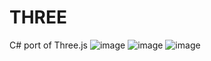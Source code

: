 # THREE
C# port of Three.js
![image](https://user-images.githubusercontent.com/3807476/126269787-b1b512a5-96c6-4cab-b60b-ede6745892bb.png)
![image](https://user-images.githubusercontent.com/3807476/126269817-398da361-fa3b-4a20-925b-4723f3d2daba.png)
![image](https://user-images.githubusercontent.com/3807476/126269874-9ea45202-301d-4e07-8fc6-d292c3db49cd.png)
